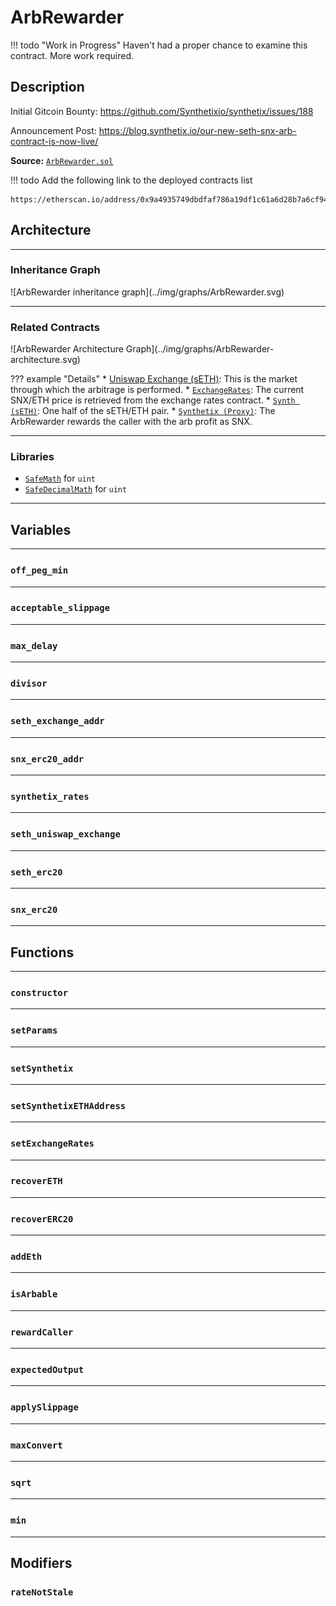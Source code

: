 # ArbRewarder

!!! todo "Work in Progress"
    Haven't had a proper chance to examine this contract. More work required. 

## Description

Initial Gitcoin Bounty: https://github.com/Synthetixio/synthetix/issues/188

Announcement Post: https://blog.synthetix.io/our-new-seth-snx-arb-contract-is-now-live/

**Source:** [`ArbRewarder.sol`](https://github.com/Synthetixio/synthetix/blob/arb-rewarder/contracts/ArbRewarder.sol)

!!! todo
    Add the following link to the deployed contracts list

    https://etherscan.io/address/0x9a4935749dbdfaf786a19df1c61a6d28b7a6cf94#code

<section-sep />

## Architecture

---

### Inheritance Graph

<centered-image>
    ![ArbRewarder inheritance graph](../img/graphs/ArbRewarder.svg)
</centered-image>

---

### Related Contracts

<centered-image>
    ![ArbRewarder Architecture Graph](../img/graphs/ArbRewarder-architecture.svg)
</centered-image>

??? example "Details"
    * [Uniswap Exchange (sETH)](https://etherscan.io/address/0xe9Cf7887b93150D4F2Da7dFc6D502B216438F244): This is the market through which the arbitrage is performed.
    * [`ExchangeRates`](ExchangeRates.md): The current SNX/ETH price is retrieved from the exchange rates contract.
    * [`Synth (sETH)`](Synth.md): One half of the sETH/ETH pair.
    * [`Synthetix (Proxy)`](Synthetix.md): The ArbRewarder rewards the caller with the arb profit as SNX.

---

### Libraries

* [`SafeMath`](SafeMath.md) for `uint`
* [`SafeDecimalMath`](SafeDecimalMath.md) for `uint`

---

<section-sep />

## Variables

---

### `off_peg_min`

---

### `acceptable_slippage`

---

### `max_delay`

---

### `divisor`

---

### `seth_exchange_addr`

---

### `snx_erc20_addr`

---

### `synthetix_rates`

---

### `seth_uniswap_exchange`

---

### `seth_erc20`

---

### `snx_erc20`

---

<section-sep />

## Functions

---

### `constructor`

---

### `setParams`

---

### `setSynthetix`

---

### `setSynthetixETHAddress`

---

### `setExchangeRates`

---

### `recoverETH`

---

### `recoverERC20`

---

### `addEth`

---

### `isArbable`

---

### `rewardCaller`

---

### `expectedOutput`

---

### `applySlippage`

---

### `maxConvert`

---

### `sqrt`

---

### `min`

---


<section-sep />

## Modifiers

### `rateNotStale`

<section-sep />
